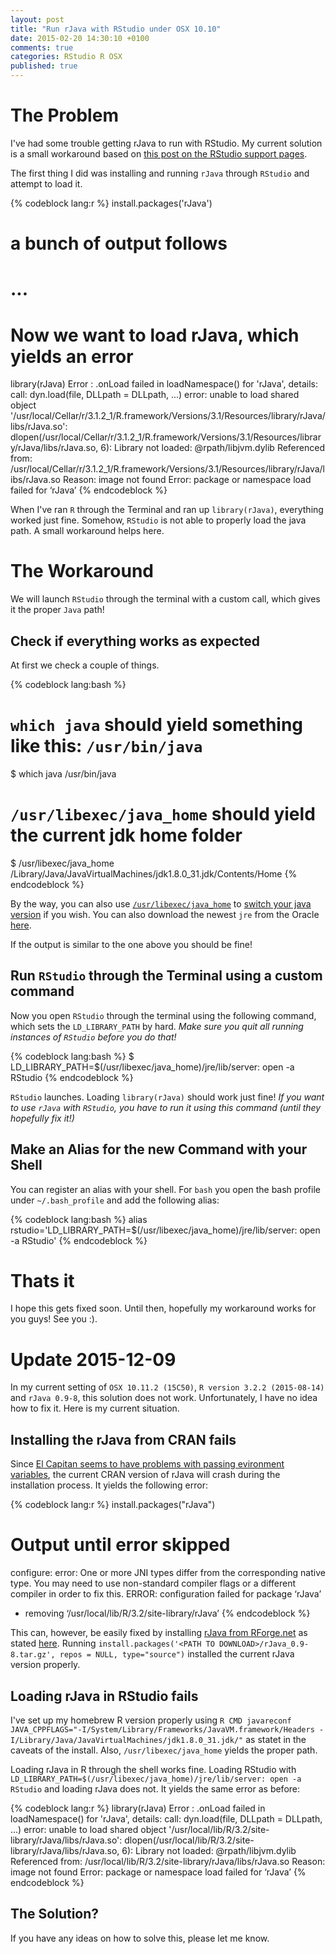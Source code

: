 ```yaml
---
layout: post
title: "Run rJava with RStudio under OSX 10.10"
date: 2015-02-20 14:30:10 +0100
comments: true
categories: RStudio R OSX
published: true
---
```


# The Problem

I've had some trouble getting rJava to run with RStudio. My current solution is a small workaround based on [this post on the RStudio support pages](https://support.rstudio.com/hc/communities/public/questions/203781666-rJava-not-loading-in-RStudio-Mac-OS-X-10-10-but-loading-in-terminal).

The first thing I did was installing and running `rJava` through `RStudio` and attempt to load it.

{% codeblock lang:r %}
install.packages('rJava')
# a bunch of output follows
# ...
# Now we want to load rJava, which yields an error
library(rJava)
Error : .onLoad failed in loadNamespace() for 'rJava', details:
  call: dyn.load(file, DLLpath = DLLpath, ...)
  error: unable to load shared object '/usr/local/Cellar/r/3.1.2_1/R.framework/Versions/3.1/Resources/library/rJava/libs/rJava.so':
  dlopen(/usr/local/Cellar/r/3.1.2_1/R.framework/Versions/3.1/Resources/library/rJava/libs/rJava.so, 6): Library not loaded: @rpath/libjvm.dylib
  Referenced from: /usr/local/Cellar/r/3.1.2_1/R.framework/Versions/3.1/Resources/library/rJava/libs/rJava.so
  Reason: image not found
Error: package or namespace load failed for ‘rJava’
{% endcodeblock %}

When I've ran `R` through the Terminal and ran up `library(rJava)`, everything worked just fine. Somehow, `RStudio` is not able to properly load the java path. A small workaround helps here.

# The Workaround

We will launch `RStudio` through the terminal with a custom call, which gives it the proper `Java` path!

## Check if everything works as expected

At first we check a couple of things.

{% codeblock lang:bash %}
# `which java` should yield something like this: `/usr/bin/java`
$ which java
/usr/bin/java
# `/usr/libexec/java_home` should yield the current jdk home folder
$ /usr/libexec/java_home
/Library/Java/JavaVirtualMachines/jdk1.8.0_31.jdk/Contents/Home
{% endcodeblock %}

By the way, you can also use [`/usr/libexec/java_home`](https://stackoverflow.com/questions/21964709/how-to-change-default-java-version) to [switch your java version](https://stackoverflow.com/questions/21964709/how-to-change-default-java-version) if you wish. You can also download the newest `jre` from the Oracle [here](http://www.oracle.com/technetwork/java/javase/downloads/jdk8-downloads-2133151.html).

If the output is similar to the one above you should be fine!

## Run `RStudio` through the Terminal using a custom command

Now you open `RStudio` through the terminal using the following command, which sets the `LD_LIBRARY_PATH` by hard. *Make sure you quit all running instances of `RStudio` before you do that!*

{% codeblock lang:bash %}
$ LD_LIBRARY_PATH=$(/usr/libexec/java_home)/jre/lib/server: open -a RStudio
{% endcodeblock %}

`RStudio` launches. Loading `library(rJava)` should work just fine! *If you want to use `rJava` with `RStudio`, you have to run it using this command (until they hopefully fix it!)*

## Make an Alias for the new Command with your Shell

You can register an alias with your shell. For `bash` you open the bash profile under `~/.bash_profile` and add the following alias:

{% codeblock lang:bash %}
alias rstudio='LD_LIBRARY_PATH=$(/usr/libexec/java_home)/jre/lib/server: open -a RStudio'
{% endcodeblock %}

# Thats it

I hope this gets fixed soon. Until then, hopefully my workaround works for you guys! See you :).

# Update 2015-12-09

In my current setting of `OSX 10.11.2 (15C50)`, `R version 3.2.2 (2015-08-14)` and `rJava 0.9-8`, this solution does not work. Unfortunately, I have no idea how to fix it. Here is my current situation.

## Installing the rJava from CRAN fails

Since [El Capitan seems to have problems with passing evironment variables](https://stat.ethz.ch/pipermail/r-sig-mac/2015-November/011712.html), the current CRAN version of rJava will crash during the installation process. It yields the following error:

{% codeblock lang:r %}
install.packages("rJava")
# Output until error skipped
configure: error: One or more JNI types differ from the corresponding native type. You may need to use non-standard compiler flags or a different compiler in order to fix this.
ERROR: configuration failed for package ‘rJava’
* removing ‘/usr/local/lib/R/3.2/site-library/rJava’
{% endcodeblock %}

This can, however, be easily fixed by installing [rJava from RForge.net](https://www.rforge.net/rJava/files/) as stated [here](https://stackoverflow.com/questions/33550437/install-rjava-one-or-more-jni-types-differ-from-the-corresponding-native-type). Running `install.packages('<PATH TO DOWNLOAD>/rJava_0.9-8.tar.gz', repos = NULL, type="source")` installed the current rJava version properly.

## Loading rJava in RStudio fails

I've set up my homebrew R version properly using `R CMD javareconf JAVA_CPPFLAGS="-I/System/Library/Frameworks/JavaVM.framework/Headers -I/Library/Java/JavaVirtualMachines/jdk1.8.0_31.jdk/"` as statet in the caveats of the install. Also, `/usr/libexec/java_home` yields the proper path.

Loading rJava in R through the shell works fine. Loading RStudio with `LD_LIBRARY_PATH=$(/usr/libexec/java_home)/jre/lib/server: open -a RStudio` and loading rJava does not. It yields the same error as before:

{% codeblock lang:r %}
library(rJava)
Error : .onLoad failed in loadNamespace() for 'rJava', details:
  call: dyn.load(file, DLLpath = DLLpath, ...)
  error: unable to load shared object '/usr/local/lib/R/3.2/site-library/rJava/libs/rJava.so':
  dlopen(/usr/local/lib/R/3.2/site-library/rJava/libs/rJava.so, 6): Library not loaded: @rpath/libjvm.dylib
  Referenced from: /usr/local/lib/R/3.2/site-library/rJava/libs/rJava.so
  Reason: image not found
Error: package or namespace load failed for ‘rJava’
{% endcodeblock %}

## The Solution?

If you have any ideas on how to solve this, please let me know.